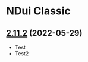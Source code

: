 # NDui Classic

## [2.11.2](https://github.com/siweia/NDui/tree/2.11.2) (2022-05-29)

- Test
- Test2